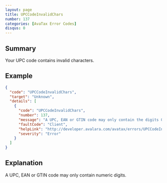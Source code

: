 ```yaml
---
layout: page
title: UPCCodeInvalidChars
number: 137
categories: [AvaTax Error Codes]
disqus: 0
---
```


## Summary

Your UPC code contains invalid characters.

## Example

```json
{
  "code": "UPCCodeInvalidChars",
  "target": "Unknown",
  "details": [
    {
      "code": "UPCCodeInvalidChars",
      "number": 137,
      "message": "A UPC, EAN or GTIN code may only contain the digits 0 through 9.",
      "faultCode": "Client",
      "helpLink": "http://developer.avalara.com/avatax/errors/UPCCodeInvalidChars",
      "severity": "Error"
    }
  ]
}
```

## Explanation

A UPC, EAN or GTIN code may only contain numeric digits.
